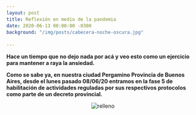 ```yaml
---
layout: post
title: Reflexión en medio de la pandemia
date: 2020-06-13 00:00:00 -0300
background: "/img/posts/cabecera-noche-oscura.jpg"

---
```

**Hace un tiempo que no dejo nada por acá y veo esto como un ejercicio para mantener a raya la ansiedad.**

**Como se sabe ya, en nuestra ciudad Pergamino Provincia de Buenos Aires, desde el lunes pasado 08/06/20 entramos en la fase 5 de habilitación de actividades reguladas por sus respectivos protocolos como parte de un decreto provincial.**

<html>

<div align="center"><img src="(![](https://raw.githubusercontent.com/Lucas68747/lucas68747.github.io/master/img/posts/mapa.jpg))" width="80%" height="auto"  alt="relleno"></div>

</html>